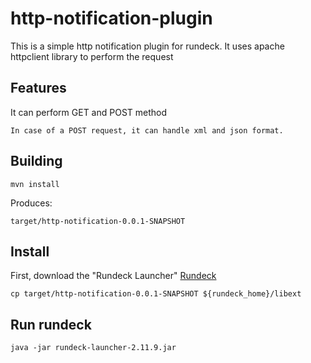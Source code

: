# http-notification-plugin

This is a simple http notification plugin for rundeck.
It uses apache httpclient library to perform the request

## Features

It can perform GET and POST method
	
	In case of a POST request, it can handle xml and json format.
	
## Building

    mvn install

Produces:

	target/http-notification-0.0.1-SNAPSHOT


## Install

First, download the "Rundeck Launcher" [Rundeck](http://rundeck.org/downloads.html)

    cp target/http-notification-0.0.1-SNAPSHOT ${rundeck_home}/libext

## Run rundeck

    java -jar rundeck-launcher-2.11.9.jar